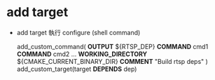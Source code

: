 # add target

* add target 執行 configure (shell command)

	add\_custom\_command(
**OUTPUT** ${RTSP\_DEP}
**COMMAND** cmd1 
	**COMMAND** cmd2 ...
**WORKING\_DIRECTORY** ${CMAKE\_CURRENT\_BINARY\_DIR}
**COMMENT** "Build rtsp deps"
)
	add\_custom\_target(target **DEPENDS** dep)

